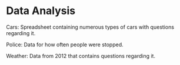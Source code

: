 # Data Analysis

Cars: Spreadsheet containing numerous types of cars with questions regarding it.

Police: Data for how often people were stopped.

Weather: Data from 2012 that contains questions regarding it.
